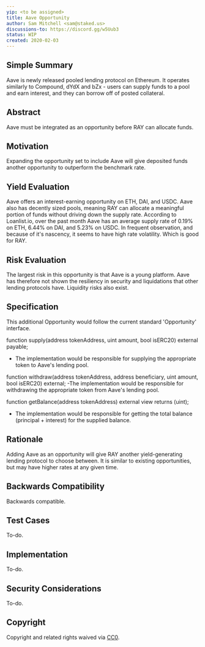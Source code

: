 ```yaml
---
yip: <to be assigned>
title: Aave Opportunity
author: Sam Mitchell <sam@staked.us>
discussions-to: https://discord.gg/w5Uub3
status: WIP
created: 2020-02-03
---
```


## Simple Summary
<!--"If you can't explain it simply, you don't understand it well enough." Provide a simplified and layman-accessible explanation of the YIP.-->
Aave is newly released pooled lending protocol on Ethereum. It operates similarly to Compound, dYdX and bZx - users can supply funds to a pool and earn interest, and they can borrow off of posted collateral. 
## Abstract
<!--A short (~200 word) description of the technical issue being addressed.-->
Aave must be integrated as an opportunity before RAY can allocate funds.

## Motivation
<!--The motivation is critical for YIPs that want to change the RAY protocol. It should clearly explain why the existing protocol specification is inadequate to address the problem that the YIP solves. YIP submissions without sufficient motivation may be rejected outright.-->
Expanding the opportunity set to include Aave will give deposited funds another opportunity to outperform the benchmark rate.

## Yield Evaluation
<!--The potential added value for extra yield generation. Historical data should be provided. The process used to evaluate the yield potential should be detailed here.-->
Aave offers an interest-earning opportunity on ETH, DAI, and USDC. Aave also has decently sized pools, meaning RAY can allocate a meaningful portion of funds without driving down the supply rate. According to Loanlist.io, over the past month Aave has an average supply rate of 0.19% on ETH, 6.44% on DAI, and 5.23% on USDC. In frequent observation, and because of it's nascency, it seems to have high rate volatility. Which is good for RAY.

## Risk Evaluation
<!--The potential or attached risk that should be considered for this proposal. Historical data should be provided. The process used to evaluate the risks should be detailed here.-->
The largest risk in this opportunity is that Aave is a young platform. Aave has therefore not shown the resiliency in security and liquidations that other lending protocols have. Liquidity risks also exist.

## Specification
<!--The technical specification should describe the syntax and semantics of any new feature.-->
This additional Opportunity would follow the current standard 'Opportunity' interface.

function supply(address tokenAddress, uint amount, bool isERC20) external payable;
- The implementation would be responsible for supplying the appropriate token to Aave's lending pool.

function withdraw(address tokenAddress, address beneficiary, uint amount, bool isERC20) external;
-The implementation would be responsible for withdrawing the appropriate token from Aave's lending pool.

function getBalance(address tokenAddress) external view returns (uint);
- The implementation would be responsible for getting the total balance (principal + interest) for the supplied balance.

## Rationale
<!--The rationale fleshes out the specification by describing what motivated the design and why particular design decisions were made. It should describe alternate designs that were considered and related work, e.g. how the feature is supported in other languages. The rationale may also provide evidence of consensus within the community, and should discuss important objections or concerns raised during discussion.-->
Adding Aave as an opportunity will give RAY another yield-generating lending protocol to choose between. It is similar to existing opportunities, but may have higher rates at any given time.

## Backwards Compatibility
<!--All YIPs that introduce backwards incompatibilities must include a section describing these incompatibilities and their severity. The YIP must explain how the author proposes to deal with these incompatibilities. YIP submissions without a sufficient backwards compatibility treatise may be rejected outright.-->
Backwards compatible.

## Test Cases
<!--Test cases for an implementation are mandatory for YIPs that are affecting consensus changes. Other YIPs can choose to include links to test cases if applicable.-->
To-do.

## Implementation
<!--The implementations must be completed before any YIP is given status "Final", but it need not be completed before the YIP is accepted. While there is merit to the approach of reaching consensus on the specification and rationale before writing code, the principle of "rough consensus and running code" is still useful when it comes to resolving many discussions of API details.-->
To-do.

## Security Considerations
<!--All YIPs must contain a section that discusses the security implications/considerations relevant to the proposed change. Include information that might be important for security discussions, surfaces risks and can be used throughout the life cycle of the proposal. E.g. include security-relevant design decisions, concerns, important discussions, implementation-specific guidance and pitfalls, an outline of threats and risks and how they are being addressed. YIP submissions missing the "Security Considerations" section will be rejected. An YIP cannot proceed to status "Final" without a Security Considerations discussion deemed sufficient by the reviewers.-->
To-do.

## Copyright
Copyright and related rights waived via [CC0](https://creativecommons.org/publicdomain/zero/1.0/).

